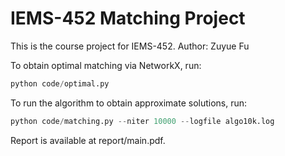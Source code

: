 # IEMS-452 Matching Project

This is the course project for IEMS-452. Author: Zuyue Fu

To obtain optimal matching via NetworkX, run:
``` python
python code/optimal.py
```

To run the algorithm to obtain approximate solutions, run:

``` python
python code/matching.py --niter 10000 --logfile algo10k.log
```

Report is available at report/main.pdf. 
